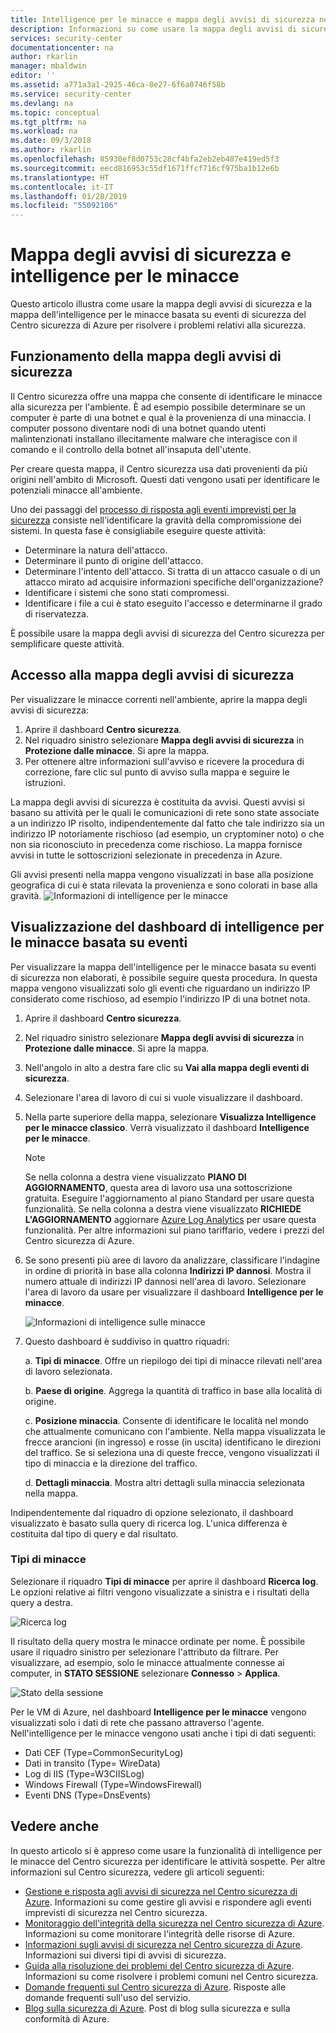 ```yaml
---
title: Intelligence per le minacce e mappa degli avvisi di sicurezza nel Centro sicurezza di Azure | Microsoft Docs
description: Informazioni su come usare la mappa degli avvisi di sicurezza e la funzionalità di intelligence per le minacce del Centro sicurezza di Azure per identificare le potenziali minacce nelle VM e nei computer.
services: security-center
documentationcenter: na
author: rkarlin
manager: mbaldwin
editor: ''
ms.assetid: a771a3a1-2925-46ca-8e27-6f6a0746f58b
ms.service: security-center
ms.devlang: na
ms.topic: conceptual
ms.tgt_pltfrm: na
ms.workload: na
ms.date: 09/3/2018
ms.author: rkarlin
ms.openlocfilehash: 85930ef8d0753c28cf4bfa2eb2eb487e419ed5f3
ms.sourcegitcommit: eecd816953c55df1671ffcf716cf975ba1b12e6b
ms.translationtype: HT
ms.contentlocale: it-IT
ms.lasthandoff: 01/28/2019
ms.locfileid: "55092106"
---
```

# <a name="security-alerts-map-and-threat-intelligence"></a>Mappa degli avvisi di sicurezza e intelligence per le minacce
Questo articolo illustra come usare la mappa degli avvisi di sicurezza e la mappa dell'intelligence per le minacce basata su eventi di sicurezza del Centro sicurezza di Azure per risolvere i problemi relativi alla sicurezza.

## <a name="how-the-security-alerts-map-works"></a>Funzionamento della mappa degli avvisi di sicurezza
Il Centro sicurezza offre una mappa che consente di identificare le minacce alla sicurezza per l'ambiente. È ad esempio possibile determinare se un computer è parte di una botnet e qual è la provenienza di una minaccia. I computer possono diventare nodi di una botnet quando utenti malintenzionati installano illecitamente malware che interagisce con il comando e il controllo della botnet all'insaputa dell'utente. 

Per creare questa mappa, il Centro sicurezza usa dati provenienti da più origini nell'ambito di Microsoft. Questi dati vengono usati per identificare le potenziali minacce all'ambiente. 

Uno dei passaggi del [processo di risposta agli eventi imprevisti per la sicurezza](https://docs.microsoft.com/azure/security-center/security-center-planning-and-operations-guide#incident-response) consiste nell'identificare la gravità della compromissione dei sistemi. In questa fase è consigliabile eseguire queste attività:

- Determinare la natura dell'attacco.
- Determinare il punto di origine dell'attacco.
- Determinare l'intento dell'attacco. Si tratta di un attacco casuale o di un attacco mirato ad acquisire informazioni specifiche dell'organizzazione?
- Identificare i sistemi che sono stati compromessi.
- Identificare i file a cui è stato eseguito l'accesso e determinarne il grado di riservatezza.

È possibile usare la mappa degli avvisi di sicurezza del Centro sicurezza per semplificare queste attività.

## <a name="access-the-security-alerts-map"></a>Accesso alla mappa degli avvisi di sicurezza
Per visualizzare le minacce correnti nell'ambiente, aprire la mappa degli avvisi di sicurezza:

1. Aprire il dashboard **Centro sicurezza**.
2. Nel riquadro sinistro selezionare **Mappa degli avvisi di sicurezza** in **Protezione dalle minacce**. Si apre la mappa.
3. Per ottenere altre informazioni sull'avviso e ricevere la procedura di correzione, fare clic sul punto di avviso sulla mappa e seguire le istruzioni. 
 
La mappa degli avvisi di sicurezza è costituita da avvisi. Questi avvisi si basano su attività per le quali le comunicazioni di rete sono state associate a un indirizzo IP risolto, indipendentemente dal fatto che tale indirizzo sia un indirizzo IP notoriamente rischioso (ad esempio, un cryptominer noto) o che non sia riconosciuto in precedenza come rischioso. La mappa fornisce avvisi in tutte le sottoscrizioni selezionate in precedenza in Azure. 

Gli avvisi presenti nella mappa vengono visualizzati in base alla posizione geografica di cui è stata rilevata la provenienza e sono colorati in base alla gravità. 
    ![Informazioni di intelligence per le minacce](./media/security-center-threat-intel/security-center-alert-map.png)

## <a name="viewing-the-event-based-threat-intelligence-dashboard"></a>Visualizzazione del dashboard di intelligence per le minacce basata su eventi
Per visualizzare la mappa dell'intelligence per le minacce basata su eventi di sicurezza non elaborati, è possibile seguire questa procedura. In questa mappa vengono visualizzati solo gli eventi che riguardano un indirizzo IP considerato come rischioso, ad esempio l'indirizzo IP di una botnet nota.

1. Aprire il dashboard **Centro sicurezza**.

1. Nel riquadro sinistro selezionare **Mappa degli avvisi di sicurezza** in **Protezione dalle minacce**. Si apre la mappa.
2. Nell'angolo in alto a destra fare clic su **Vai alla mappa degli eventi di sicurezza**.
3. Selezionare l'area di lavoro di cui si vuole visualizzare il dashboard.
4. Nella parte superiore della mappa, selezionare **Visualizza Intelligence per le minacce classico**. Verrà visualizzato il dashboard **Intelligence per le minacce**.

   > [!NOTE]
   > Se nella colonna a destra viene visualizzato **PIANO DI AGGIORNAMENTO**, questa area di lavoro usa una sottoscrizione gratuita. Eseguire l'aggiornamento al piano Standard per usare questa funzionalità. Se nella colonna a destra viene visualizzato **RICHIEDE L'AGGIORNAMENTO** aggiornare [Azure Log Analytics](https://docs.microsoft.com/azure/log-analytics/log-analytics-overview) per usare questa funzionalità. Per altre informazioni sul piano tariffario, vedere i prezzi del Centro sicurezza di Azure.
   >
5. Se sono presenti più aree di lavoro da analizzare, classificare l'indagine in ordine di priorità in base alla colonna **Indirizzi IP dannosi**. Mostra il numero attuale di indirizzi IP dannosi nell'area di lavoro. Selezionare l'area di lavoro da usare per visualizzare il dashboard **Intelligence per le minacce**.

    ![Informazioni di intelligence sulle minacce](./media/security-center-threat-intel/security-center-threat-intel-fig5.png)

6. Questo dashboard è suddiviso in quattro riquadri:

    a.  **Tipi di minacce**. Offre un riepilogo dei tipi di minacce rilevati nell'area di lavoro selezionata.

    b.  **Paese di origine**. Aggrega la quantità di traffico in base alla località di origine.

    c.  **Posizione minaccia**. Consente di identificare le località nel mondo che attualmente comunicano con l'ambiente. Nella mappa visualizzata le frecce arancioni (in ingresso) e rosse (in uscita) identificano le direzioni del traffico. Se si seleziona una di queste frecce, vengono visualizzati il tipo di minaccia e la direzione del traffico.

    d.  **Dettagli minaccia**. Mostra altri dettagli sulla minaccia selezionata nella mappa.

Indipendentemente dal riquadro di opzione selezionato, il dashboard visualizzato è basato sulla query di ricerca log. L'unica differenza è costituita dal tipo di query e dal risultato.

### <a name="threat-types"></a>Tipi di minacce
Selezionare il riquadro **Tipi di minacce** per aprire il dashboard **Ricerca log**. Le opzioni relative ai filtri vengono visualizzate a sinistra e i risultati della query a destra.

![Ricerca log](./media/security-center-threat-intel/security-center-threat-intel-fig3.png)

Il risultato della query mostra le minacce ordinate per nome. È possibile usare il riquadro sinistro per selezionare l'attributo da filtrare. Per visualizzare, ad esempio, solo le minacce attualmente connesse ai computer, in **STATO SESSIONE** selezionare **Connesso** > **Applica**.

![Stato della sessione](./media/security-center-threat-intel/security-center-threat-intel-fig4.png)

Per le VM di Azure, nel dashboard **Intelligence per le minacce** vengono visualizzati solo i dati di rete che passano attraverso l'agente. Nell'intelligence per le minacce vengono usati anche i tipi di dati seguenti:

- Dati CEF (Type=CommonSecurityLog)
- Dati in transito (Type= WireData)
- Log di IIS (Type=W3CIISLog)
- Windows Firewall (Type=WindowsFirewall)
- Eventi DNS (Type=DnsEvents)


## <a name="see-also"></a>Vedere anche 
In questo articolo si è appreso come usare la funzionalità di intelligence per le minacce del Centro sicurezza per identificare le attività sospette. Per altre informazioni sul Centro sicurezza, vedere gli articoli seguenti:

* [Gestione e risposta agli avvisi di sicurezza nel Centro sicurezza di Azure](https://docs.microsoft.com/azure/security-center/security-center-managing-and-responding-alerts). Informazioni su come gestire gli avvisi e rispondere agli eventi imprevisti di sicurezza nel Centro sicurezza.
* [Monitoraggio dell'integrità della sicurezza nel Centro sicurezza di Azure](security-center-monitoring.md). Informazioni su come monitorare l'integrità delle risorse di Azure.
* [Informazioni sugli avvisi di sicurezza nel Centro sicurezza di Azure](https://docs.microsoft.com/azure/security-center/security-center-alerts-type). Informazioni sui diversi tipi di avvisi di sicurezza.
* [Guida alla risoluzione dei problemi del Centro sicurezza di Azure](https://docs.microsoft.com/azure/security-center/security-center-troubleshooting-guide). Informazioni su come risolvere i problemi comuni nel Centro sicurezza.
* [Domande frequenti sul Centro sicurezza di Azure](security-center-faq.md). Risposte alle domande frequenti sull'uso del servizio.
* [Blog sulla sicurezza di Azure](https://blogs.msdn.com/b/azuresecurity/). Post di blog sulla sicurezza e sulla conformità di Azure.
